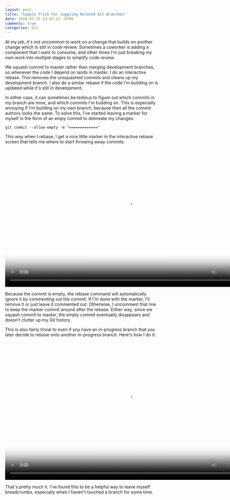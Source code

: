 ```yaml
---
layout: post
title: "Simple Trick For Juggling Related Git Branches"
date: 2018-03-25 13:47:12 -0700
comments: true
categories: Git
---
```


<link href="http://vjs.zencdn.net/6.6.3/video-js.css" rel="stylesheet">

At my job, it's not uncommon to work on a change that builds on another change which is still in code review. Sometimes a coworker is adding a component that I want to consume, and other times I'm just breaking my own work into multiple stages to simplify code review.

We squash commit to master rather than merging development branches, so whenever the code I depend on lands in master, I do an interactive rebase. This removes the unsquashed commits and cleans up my development branch. I also do a similar rebase if the code I'm building on is updated while it's still in development.

In either case, it can sometimes be tedious to figure out which commits in my branch are mine, and which commits I'm building on. This is especially annoying if I'm building on my own branch, because then all the commit authors looks the same. To solve this, I've started leaving a marker for myself in the form of an empy commit to delineate my changes.


```
git commit --allow-empty -m "============="
```

This way when I rebase, I get a nice little marker in the interactive rebase screen that tells me where to start throwing away commits.

<video id="my-video" class="video-js" controls preload="auto" width="800" height="450" poster="https://itsananderson.blob.core.windows.net/post-videos/rebase-with-marker-after-merge.png" data-setup="{}">
  <source src="https://itsananderson.blob.core.windows.net/post-videos/rebase-with-marker-after-merge.mp4" type='video/mp4'>
  <source src="https://itsananderson.blob.core.windows.net/post-videos/rebase-with-marker-after-merge.webm" type='video/webm'>
</video>

Because the commit is empty, the rebase command will automatically ignore it by commenting out the commit. If I'm done with the marker, I'll remove it or just leave it commented out. Otherwise, I uncomment that line to keep the marker commit around after the rebase. Either way, since we squash commit to master, the empty commit eventually disappears and doesn't clutter up my Git history.

This is also fairly trivial to even if you have an in-progress branch that you later decide to rebase onto another in-progress branch. Here's how I do it:

<video id="my-video" class="video-js" controls preload="auto" width="800" height="450" poster="https://itsananderson.blob.core.windows.net/post-videos/rebase-existing-branch-with-marker.png" data-setup="{}">
  <source src="https://itsananderson.blob.core.windows.net/post-videos/rebase-existing-branch-with-marker.mp4" type='video/mp4'>
  <source src="https://itsananderson.blob.core.windows.net/post-videos/rebase-existing-branch-with-marker.webm" type='video/webm'>
</video>

That's pretty much it. I've found this to be a helpful way to leave myself breadcrumbs, especially when I haven't touched a branch for some time.

<script src="http://vjs.zencdn.net/6.6.3/video.js"></script>
